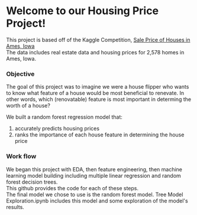 # Welcome to our Housing Price Project!

This project is based off of the Kaggle Competition, [Sale Price of Houses in Ames, Iowa](https://www.kaggle.com/competitions/stat101ahouseprice/overview)  
The data includes real estate data and housing prices for 2,578 homes in Ames, Iowa.  

### Objective

The goal of this project was to imagine we were a house flipper who wants to know what feature of a house would be most beneficial to renevate. In other words, which (renovatable) feature is most important in determing the worth of a house?

We built a random forest regression model that:  
1) accurately predicts housing prices  
2) ranks the importance of each house feature in determining the house price

### Work flow

We began this project with EDA, then feature engineering, then machine learning model building including multiple linear regression and random forest decision trees.  
This github provides the code for each of these steps.  
The final model we chose to use is the random forest model. Tree Model Exploration.ipynb includes this model and some exploration of the model's results.
